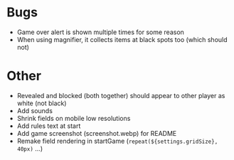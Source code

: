 # Bugs

- Game over alert is shown multiple times for some reason
- When using magnifier, it collects items at black spots too (which should not)

# Other

- Revealed and blocked (both together) should appear to other player as white (not black)
- Add sounds
- Shrink fields on mobile low resolutions
- Add rules text at start
- Add game screenshot (screenshot.webp) for README
- Remake field rendering in startGame (`repeat(${settings.gridSize}, 40px)` ...)
